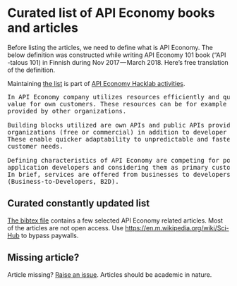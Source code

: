 # Curated list of API Economy books and articles


Before listing the articles, we need to define what is API Economy. The below definition was constructed while writing API Economy 101 book (“API -talous 101) in Finnish during Nov 2017 — March 2018. Here’s free translation of the definition.

Maintaining [the list](https://github.com/apieconomyhacklab/bibliography/blob/master/api-economy-bibliography.bib) is part of [API Economy Hacklab activities](https://medium.com/api-economy-hacklab/api-economy-articles-1322ec5b8ca). 

<pre>
In API Economy company utilizes resources efficiently and quickly to create added 
value for own customers. These resources can be for example data or function 
provided by other organizations.

Building blocks utilized are own APIs and public APIs provided by other 
organizations (free or commercial) in addition to developer communities. 
These enable quicker adaptability to unpredictable and faster changing 
customer needs.

Defining characteristics of API Economy are competing for popularity among 
application developers and considering them as primary customers. 
In brief, services are offered from businesses to developers 
(Business-to-Developers, B2D).
</pre>

## Curated constantly updated list

[The bibtex file](https://github.com/apieconomyhacklab/bibliography/blob/master/api-economy-bibliography.bib) contains a few selected API Economy related articles. Most of the articles are not open access. Use https://en.m.wikipedia.org/wiki/Sci-Hub to bypass paywalls.


## Missing article?

Article missing? [Raise an issue](https://github.com/apieconomyhacklab/bibliography/issues). Articles should be academic in nature.
